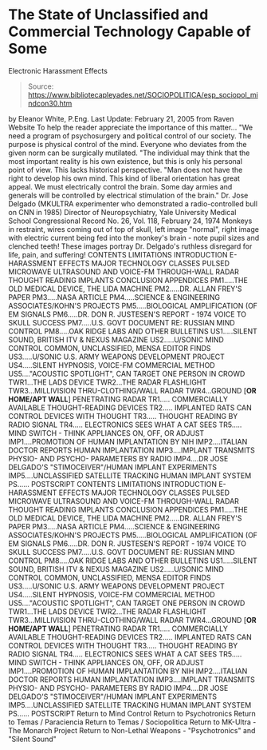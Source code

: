 # The State of Unclassified and Commercial Technology Capable of Some 
Electronic Harassment Effects

> Source: https://www.bibliotecapleyades.net/SOCIOPOLITICA/esp_sociopol_mindcon30.htm

by Eleanor White, P.Eng. Last Update: February 21, 2005
from Raven Website
To help the reader appreciate the importance of this matter...
"We need a program of psychosurgery and political control of our society. The purpose is physical control of the mind. Everyone who deviates from the given norm can be surgically mutilated.
"The individual may think that the most important reality is his own existence, but this is only his personal point of view. This lacks historical perspective.
"Man does not have the right to develop his own mind. This kind of liberal orientation has great appeal. We must electrically control the brain. Some day armies and generals will be controlled by electrical stimulation of the brain."
Dr. Jose Delgado
(MKULTRA experimenter who demonstrated a radio-controlled bull on CNN in 1985) Director of Neuropsychiatry, Yale University Medical School Congressional Record No. 26, Vol. 118, February 24, 1974
Monkeys in restraint, wires coming out of top of skull, left image "normal",
right image with electric current being fed into the monkey's brain - note pupil sizes and clenched teeth!
These images portray Dr. Delgado's ruthless disregard for life, pain, and suffering!
CONTENTS LIMITATIONS INTRODUCTION E-HARASSMENT EFFECTS MAJOR TECHNOLOGY CLASSES PULSED MICROWAVE ULTRASOUND AND VOICE-FM THROUGH-WALL RADAR THOUGHT READING IMPLANTS CONCLUSION APPENDICES PM1.....THE OLD MEDICAL DEVICE, THE LIDA MACHINE PM2.....DR. ALLAN FREY'S PAPER PM3.....NASA ARTICLE PM4.....SCIENCE & ENGINEERING ASSOCIATES/KOHN'S PROJECTS PM5.....BIOLOGICAL AMPLIFICATION (OF EM SIGNALS PM6.....DR. DON R. JUSTESEN'S REPORT - 1974 VOICE TO SKULL SUCCESS PM7.....U.S. GOVT DOCUMENT RE: RUSSIAN MIND CONTROL PM8.....OAK RIDGE LABS AND OTHER BULLETINS US1.....SILENT SOUND, BRITISH ITV & NEXUS MAGAZINE US2.....U/SONIC MIND CONTROL COMMON, UNCLASSIFIED, MENSA EDITOR FINDS US3.....U/SONIC U.S. ARMY WEAPONS DEVELOPMENT PROJECT US4.....SILENT HYPNOSIS, VOICE-FM COMMERCIAL METHOD US5...."ACOUSTIC SPOTLIGHT", CAN TARGET ONE PERSON IN CROWD TWR1...THE LADS DEVICE TWR2...THE RADAR FLASHLIGHT TWR3...MILLIVISION THRU-CLOTHING/WALL RADAR TWR4...GROUND [**OR HOME/APT WALL**] PENETRATING RADAR TR1..... COMMERCIALLY AVAILABLE THOUGHT-READING DEVICES TR2..... IMPLANTED RATS CAN CONTROL DEVICES WITH THOUGHT TR3..... THOUGHT READING BY RADIO SIGNAL TR4..... ELECTRONICS SEES WHAT A CAT SEES TR5..... MIND SWITCH - THINK APPLIANCES ON, OFF, OR ADJUST IMP1....PROMOTION OF HUMAN IMPLANTATION BY NIH IMP2....ITALIAN DOCTOR REPORTS HUMAN IMPLANTATION IMP3....IMPLANT TRANSMITS PHYSIO- AND PSYCHO- PARAMETERS BY RADIO IMP4....DR JOSE DELGADO'S "STIMOCEIVER"/HUMAN IMPLANT EXPERIMENTS IMP5....UNCLASSIFIED SATELLITE TRACKING HUMAN IMPLANT SYSTEM PS...... POSTSCRIPT
CONTENTS
LIMITATIONS
INTRODUCTION
E-HARASSMENT EFFECTS
MAJOR TECHNOLOGY CLASSES
PULSED MICROWAVE
ULTRASOUND AND VOICE-FM
THROUGH-WALL RADAR
THOUGHT READING
IMPLANTS
CONCLUSION
APPENDICES
PM1.....THE OLD MEDICAL DEVICE, THE LIDA MACHINE
PM2.....DR. ALLAN FREY'S PAPER
PM3.....NASA ARTICLE
PM4.....SCIENCE & ENGINEERING ASSOCIATES/KOHN'S PROJECTS
PM5.....BIOLOGICAL AMPLIFICATION (OF EM SIGNALS
PM6.....DR. DON R. JUSTESEN'S REPORT - 1974 VOICE TO SKULL SUCCESS
PM7.....U.S. GOVT DOCUMENT RE: RUSSIAN MIND CONTROL
PM8.....OAK RIDGE LABS AND OTHER BULLETINS
US1.....SILENT SOUND, BRITISH ITV & NEXUS MAGAZINE
US2.....U/SONIC MIND CONTROL COMMON, UNCLASSIFIED, MENSA EDITOR FINDS
US3.....U/SONIC U.S. ARMY WEAPONS DEVELOPMENT PROJECT
US4.....SILENT HYPNOSIS, VOICE-FM COMMERCIAL METHOD
US5...."ACOUSTIC SPOTLIGHT", CAN TARGET ONE PERSON IN CROWD
TWR1...THE LADS DEVICE
TWR2...THE RADAR FLASHLIGHT
TWR3...MILLIVISION THRU-CLOTHING/WALL RADAR
TWR4...GROUND [**OR HOME/APT WALL**] PENETRATING RADAR
TR1..... COMMERCIALLY AVAILABLE THOUGHT-READING DEVICES
TR2..... IMPLANTED RATS CAN CONTROL DEVICES WITH THOUGHT
TR3..... THOUGHT READING BY RADIO SIGNAL
TR4..... ELECTRONICS SEES WHAT A CAT SEES
TR5..... MIND SWITCH - THINK APPLIANCES ON, OFF, OR ADJUST
IMP1....PROMOTION OF HUMAN IMPLANTATION BY NIH
IMP2....ITALIAN DOCTOR REPORTS HUMAN IMPLANTATION
IMP3....IMPLANT TRANSMITS PHYSIO- AND PSYCHO- PARAMETERS BY RADIO
IMP4....DR JOSE DELGADO'S "STIMOCEIVER"/HUMAN IMPLANT EXPERIMENTS
IMP5....UNCLASSIFIED SATELLITE TRACKING HUMAN IMPLANT SYSTEM
PS...... POSTSCRIPT
Return to Mind Control
Return to Psychotronics
Return to Temas / Paraciencia
Return to Temas / Sociopolitica
Return to MK-Ultra - The Monarch Project
Return to Non-Lethal Weapons - "Psychotronics" and "Silent Sound"
